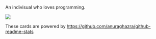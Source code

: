 An indivisual who loves programming.

![](https://github-readme-stats.vercel.app/api/top-langs/?username=gfx&layout=compact)

These cards are powered by https://github.com/anuraghazra/github-readme-stats
